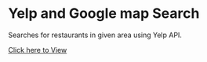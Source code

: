 # Yelp and Google map Search
Searches for restaurants in given area using Yelp API. 

[Click here to View](https://ashagm.github.io/Restaurant_Search/)
